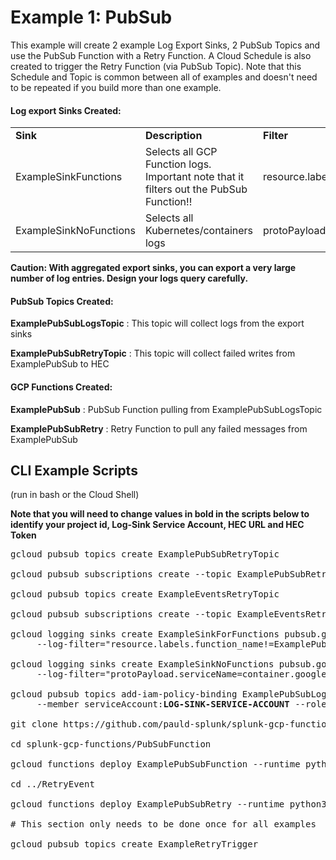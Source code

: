 # Example 1: PubSub

This example will create 2 example Log Export Sinks, 2 PubSub Topics and use the PubSub Function with a Retry Function. A Cloud Schedule is also created to trigger the Retry Function (via PubSub Topic). Note that this Schedule and Topic is common between all of examples and doesn't need to be repeated if you build more than one example.

#### Log export Sinks Created:

<table><tr><td><strong>Sink</strong></td><td><strong>Description</strong></td><td><strong>Filter</strong></td></tr>
<tr><td>ExampleSinkFunctions</td><td>Selects all GCP Function logs. Important note that it filters out the PubSub Function!!</td><td>resource.labels.function_name!="ExamplePubSub"</td></tr>
<tr><td>ExampleSinkNoFunctions</td><td>Selects all Kubernetes/containers logs</td><td>protoPayload.serviceName="container.googleapis.com"</td></tr></table>

**Caution: With aggregated export sinks, you can export a very large number of log entries. Design your logs query carefully.**


#### PubSub Topics Created:

**ExamplePubSubLogsTopic** : This topic will collect logs from the export sinks

**ExamplePubSubRetryTopic** : This topic will collect failed writes from ExamplePubSub to HEC


#### GCP Functions Created:

**ExamplePubSub** : PubSub Function pulling from ExamplePubSubLogsTopic 

**ExamplePubSubRetry** : Retry Function to pull any failed messages from ExamplePubSub


## CLI Example Scripts
(run in bash or the Cloud Shell)

**Note that you will need to change values in bold in the scripts below to identify your project id, Log-Sink Service Account, HEC URL and HEC Token**
<pre>
gcloud pubsub topics create ExamplePubSubRetryTopic

gcloud pubsub subscriptions create --topic ExamplePubSubRetryTopic ExamplePubSubRetryTopic-sub

gcloud pubsub topics create ExampleEventsRetryTopic

gcloud pubsub subscriptions create --topic ExampleEventsRetryTopic ExampleEventsRetryTopic-sub

gcloud logging sinks create ExampleSinkForFunctions pubsub.googleapis.com/projects/<strong>MY-PROJECT</strong>/topics/ExamplePubSubLogsTopic \
     --log-filter="resource.labels.function_name!=ExamplePubSub"

gcloud logging sinks create ExampleSinkNoFunctions pubsub.googleapis.com/projects/<strong>MY-PROJECT</strong>/topics/ExamplePubSubLogsTopic \
     --log-filter="protoPayload.serviceName=container.googleapis.com"

gcloud pubsub topics add-iam-policy-binding ExamplePubSubLogsTopic \
     --member serviceAccount:<strong>LOG-SINK-SERVICE-ACCOUNT</strong> --role roles/pubsub.publisher

git clone https://github.com/pauld-splunk/splunk-gcp-functions.git

cd splunk-gcp-functions/PubSubFunction

gcloud functions deploy ExamplePubSubFunction --runtime python37 --trigger-topic=ExamplePubSubLogsTopic --entry-point=hello_pubsub --allow-unauthenticated --set-env-vars=HEC_URL='<strong>HOSTNAME_OR_IP_FOR_HEC</strong>',HEC_TOKEN='<strong>0000-0000-0000-0000</strong>',PROJECTID='<strong>Project-id</strong>',RETRY_TOPIC='ExamplePubSubRetryTopic'

cd ../RetryEvent

gcloud functions deploy ExamplePubSubRetry --runtime python37 --trigger-topic=ExampleRetryTrigger --entry-point=hello_pubsub --allow-unauthenticated --set-env-vars=HEC_URL='<strong>HOSTNAME_OR_IP_FOR_HEC</strong>',HEC_TOKEN='<strong>0000-0000-0000-0000</strong>',PROJECTID='<strong>Project-id</strong>',SUBSCRIPTION='ExamplePubSubRetryTopic-sub'

# This section only needs to be done once for all examples

gcloud pubsub topics create ExampleRetryTrigger

</pre>
